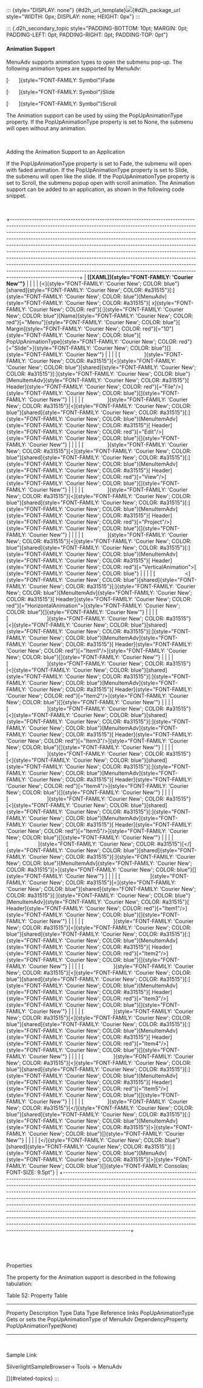 ::: {style="DISPLAY: none"}
[](ms-xhelp:///?Id=d2h_url_template){#d2h_url_template}![](!package_url!){#d2h_package_url style="WIDTH: 0px; DISPLAY: none; HEIGHT: 0px"}
:::

::: {.d2h_secondary_topic style="PADDING-BOTTOM: 10pt; MARGIN: 0pt; PADDING-LEFT: 0pt; PADDING-RIGHT: 0pt; PADDING-TOP: 0pt"}
#### Animation Support

MenuAdv supports animation types to open the submenu pop-up. The following animation types are supported by MenuAdv:

[·      ]{style="FONT-FAMILY: Symbol"}Fade

[·      ]{style="FONT-FAMILY: Symbol"}Slide

[·      ]{style="FONT-FAMILY: Symbol"}Scroll

The Animation support can be used by using the PopUpAnimationType property. If the PopUpAnimationType property is set to None, the submenu will open without any animation.

 

Adding the Animation Support to an Application

If the PopUpAnimationType property is set to Fade, the submenu will open with faded animation. If the PopUpAnimationType property is set to Slide, the submenu will open like the slide. If the PopUpAnimationType property is set to Scroll, the submenu popup open with scroll animation. The Animation support can be added to an application, as shown in the following code snippet.

 

+----------------------------------------------------------------------------------------------------------------------------------------------------------------------------------------------------------------------------------------------------------------------------------------------------------------------------------------------------------------------------------------------------------------------------------------------------------------------------------------------------------------------------------------------------------------------------------------------------------------------------------------------------------------------------------------------------------------------------------------------------------+
| **[\[XAML\]]{style="FONT-FAMILY: 'Courier New'"}**                                                                                                                                                                                                                                                                                                                                                                                                                                                                                                                                                                                                                                                                                                       |
|                                                                                                                                                                                                                                                                                                                                                                                                                                                                                                                                                                                                                                                                                                                                                          |
| [\<]{style="FONT-FAMILY: 'Courier New'; COLOR: blue"}[shared]{style="FONT-FAMILY: 'Courier New'; COLOR: #a31515"}[:]{style="FONT-FAMILY: 'Courier New'; COLOR: blue"}[MenuAdv]{style="FONT-FAMILY: 'Courier New'; COLOR: #a31515"}[ x]{style="FONT-FAMILY: 'Courier New'; COLOR: red"}[:]{style="FONT-FAMILY: 'Courier New'; COLOR: blue"}[Name]{style="FONT-FAMILY: 'Courier New'; COLOR: red"}[=\"Menu\"]{style="FONT-FAMILY: 'Courier New'; COLOR: blue"}[ Margin]{style="FONT-FAMILY: 'Courier New'; COLOR: red"}[=\"10\"]{style="FONT-FAMILY: 'Courier New'; COLOR: blue"}[ PopUpAnimationType]{style="FONT-FAMILY: 'Courier New'; COLOR: red"}[=\"Slide"\>]{style="FONT-FAMILY: 'Courier New'; COLOR: blue"}[]{style="FONT-FAMILY: 'Courier New'"} |
|                                                                                                                                                                                                                                                                                                                                                                                                                                                                                                                                                                                                                                                                                                                                                          |
| [                ]{style="FONT-FAMILY: 'Courier New'; COLOR: #a31515"}[\<]{style="FONT-FAMILY: 'Courier New'; COLOR: blue"}[shared]{style="FONT-FAMILY: 'Courier New'; COLOR: #a31515"}[:]{style="FONT-FAMILY: 'Courier New'; COLOR: blue"}[MenuItemAdv]{style="FONT-FAMILY: 'Courier New'; COLOR: #a31515"}[ Header]{style="FONT-FAMILY: 'Courier New'; COLOR: red"}[=\"File\"/\>]{style="FONT-FAMILY: 'Courier New'; COLOR: blue"}[]{style="FONT-FAMILY: 'Courier New'"}                                                                                                                                                                                                                                                                               |
|                                                                                                                                                                                                                                                                                                                                                                                                                                                                                                                                                                                                                                                                                                                                                          |
| [                ]{style="FONT-FAMILY: 'Courier New'; COLOR: #a31515"}[\<]{style="FONT-FAMILY: 'Courier New'; COLOR: blue"}[shared]{style="FONT-FAMILY: 'Courier New'; COLOR: #a31515"}[:]{style="FONT-FAMILY: 'Courier New'; COLOR: blue"}[MenuItemAdv]{style="FONT-FAMILY: 'Courier New'; COLOR: #a31515"}[ Header]{style="FONT-FAMILY: 'Courier New'; COLOR: red"}[=\"Edit\"/\>]{style="FONT-FAMILY: 'Courier New'; COLOR: blue"}[]{style="FONT-FAMILY: 'Courier New'"}                                                                                                                                                                                                                                                                               |
|                                                                                                                                                                                                                                                                                                                                                                                                                                                                                                                                                                                                                                                                                                                                                          |
| [                ]{style="FONT-FAMILY: 'Courier New'; COLOR: #a31515"}[\<]{style="FONT-FAMILY: 'Courier New'; COLOR: blue"}[shared]{style="FONT-FAMILY: 'Courier New'; COLOR: #a31515"}[:]{style="FONT-FAMILY: 'Courier New'; COLOR: blue"}[MenuItemAdv]{style="FONT-FAMILY: 'Courier New'; COLOR: #a31515"}[ Header]{style="FONT-FAMILY: 'Courier New'; COLOR: red"}[=\"View\"/\>]{style="FONT-FAMILY: 'Courier New'; COLOR: blue"}[]{style="FONT-FAMILY: 'Courier New'"}                                                                                                                                                                                                                                                                               |
|                                                                                                                                                                                                                                                                                                                                                                                                                                                                                                                                                                                                                                                                                                                                                          |
| [                ]{style="FONT-FAMILY: 'Courier New'; COLOR: #a31515"}[\<]{style="FONT-FAMILY: 'Courier New'; COLOR: blue"}[shared]{style="FONT-FAMILY: 'Courier New'; COLOR: #a31515"}[:]{style="FONT-FAMILY: 'Courier New'; COLOR: blue"}[MenuItemAdv]{style="FONT-FAMILY: 'Courier New'; COLOR: #a31515"}[ Header]{style="FONT-FAMILY: 'Courier New'; COLOR: red"}[=\"Project\"/\>]{style="FONT-FAMILY: 'Courier New'; COLOR: blue"}[]{style="FONT-FAMILY: 'Courier New'"}                                                                                                                                                                                                                                                                            |
|                                                                                                                                                                                                                                                                                                                                                                                                                                                                                                                                                                                                                                                                                                                                                          |
| [                ]{style="FONT-FAMILY: 'Courier New'; COLOR: #a31515"}[\<]{style="FONT-FAMILY: 'Courier New'; COLOR: blue"}[shared]{style="FONT-FAMILY: 'Courier New'; COLOR: #a31515"}[:]{style="FONT-FAMILY: 'Courier New'; COLOR: blue"}[MenuItemAdv]{style="FONT-FAMILY: 'Courier New'; COLOR: #a31515"}[ Header]{style="FONT-FAMILY: 'Courier New'; COLOR: red"}[=\"VerticalAnimation\"\>]{style="FONT-FAMILY: 'Courier New'; COLOR: blue"}                                                                                                                                                                                                                                                                                                         |
|                                                                                                                                                                                                                                                                                                                                                                                                                                                                                                                                                                                                                                                                                                                                                          |
| [                    \<]{style="FONT-FAMILY: 'Courier New'; COLOR: blue"}[shared]{style="FONT-FAMILY: 'Courier New'; COLOR: #a31515"}[:]{style="FONT-FAMILY: 'Courier New'; COLOR: blue"}[MenuItemAdv]{style="FONT-FAMILY: 'Courier New'; COLOR: #a31515"}[ Header]{style="FONT-FAMILY: 'Courier New'; COLOR: red"}[=\"HorizontalAnimation\"\>]{style="FONT-FAMILY: 'Courier New'; COLOR: blue"}[]{style="FONT-FAMILY: 'Courier New'"}                                                                                                                                                                                                                                                                                                                   |
|                                                                                                                                                                                                                                                                                                                                                                                                                                                                                                                                                                                                                                                                                                                                                          |
| [                          ]{style="FONT-FAMILY: 'Courier New'; COLOR: #a31515"}[\<]{style="FONT-FAMILY: 'Courier New'; COLOR: blue"}[shared]{style="FONT-FAMILY: 'Courier New'; COLOR: #a31515"}[:]{style="FONT-FAMILY: 'Courier New'; COLOR: blue"}[MenuItemAdv]{style="FONT-FAMILY: 'Courier New'; COLOR: #a31515"}[ Header]{style="FONT-FAMILY: 'Courier New'; COLOR: red"}[=\"Item1\"/\>]{style="FONT-FAMILY: 'Courier New'; COLOR: blue"}[]{style="FONT-FAMILY: 'Courier New'"}                                                                                                                                                                                                                                                                    |
|                                                                                                                                                                                                                                                                                                                                                                                                                                                                                                                                                                                                                                                                                                                                                          |
| [                          ]{style="FONT-FAMILY: 'Courier New'; COLOR: #a31515"}[\<]{style="FONT-FAMILY: 'Courier New'; COLOR: blue"}[shared]{style="FONT-FAMILY: 'Courier New'; COLOR: #a31515"}[:]{style="FONT-FAMILY: 'Courier New'; COLOR: blue"}[MenuItemAdv]{style="FONT-FAMILY: 'Courier New'; COLOR: #a31515"}[ Header]{style="FONT-FAMILY: 'Courier New'; COLOR: red"}[=\"Item2\"/\>]{style="FONT-FAMILY: 'Courier New'; COLOR: blue"}[]{style="FONT-FAMILY: 'Courier New'"}                                                                                                                                                                                                                                                                    |
|                                                                                                                                                                                                                                                                                                                                                                                                                                                                                                                                                                                                                                                                                                                                                          |
| [                          ]{style="FONT-FAMILY: 'Courier New'; COLOR: #a31515"}[\<]{style="FONT-FAMILY: 'Courier New'; COLOR: blue"}[shared]{style="FONT-FAMILY: 'Courier New'; COLOR: #a31515"}[:]{style="FONT-FAMILY: 'Courier New'; COLOR: blue"}[MenuItemAdv]{style="FONT-FAMILY: 'Courier New'; COLOR: #a31515"}[ Header]{style="FONT-FAMILY: 'Courier New'; COLOR: red"}[=\"Item3\"/\>]{style="FONT-FAMILY: 'Courier New'; COLOR: blue"}[]{style="FONT-FAMILY: 'Courier New'"}                                                                                                                                                                                                                                                                    |
|                                                                                                                                                                                                                                                                                                                                                                                                                                                                                                                                                                                                                                                                                                                                                          |
| [                          ]{style="FONT-FAMILY: 'Courier New'; COLOR: #a31515"}[\<]{style="FONT-FAMILY: 'Courier New'; COLOR: blue"}[shared]{style="FONT-FAMILY: 'Courier New'; COLOR: #a31515"}[:]{style="FONT-FAMILY: 'Courier New'; COLOR: blue"}[MenuItemAdv]{style="FONT-FAMILY: 'Courier New'; COLOR: #a31515"}[ Header]{style="FONT-FAMILY: 'Courier New'; COLOR: red"}[=\"Item4\"/\>]{style="FONT-FAMILY: 'Courier New'; COLOR: blue"}[]{style="FONT-FAMILY: 'Courier New'"}                                                                                                                                                                                                                                                                    |
|                                                                                                                                                                                                                                                                                                                                                                                                                                                                                                                                                                                                                                                                                                                                                          |
| [                          ]{style="FONT-FAMILY: 'Courier New'; COLOR: #a31515"}[\<]{style="FONT-FAMILY: 'Courier New'; COLOR: blue"}[shared]{style="FONT-FAMILY: 'Courier New'; COLOR: #a31515"}[:]{style="FONT-FAMILY: 'Courier New'; COLOR: blue"}[MenuItemAdv]{style="FONT-FAMILY: 'Courier New'; COLOR: #a31515"}[ Header]{style="FONT-FAMILY: 'Courier New'; COLOR: red"}[=\"Item5\"/\>]{style="FONT-FAMILY: 'Courier New'; COLOR: blue"}[]{style="FONT-FAMILY: 'Courier New'"}                                                                                                                                                                                                                                                                    |
|                                                                                                                                                                                                                                                                                                                                                                                                                                                                                                                                                                                                                                                                                                                                                          |
| [                    ]{style="FONT-FAMILY: 'Courier New'; COLOR: #a31515"}[\</]{style="FONT-FAMILY: 'Courier New'; COLOR: blue"}[shared]{style="FONT-FAMILY: 'Courier New'; COLOR: #a31515"}[:]{style="FONT-FAMILY: 'Courier New'; COLOR: blue"}[MenuItemAdv]{style="FONT-FAMILY: 'Courier New'; COLOR: #a31515"}[\>]{style="FONT-FAMILY: 'Courier New'; COLOR: blue"}[]{style="FONT-FAMILY: 'Courier New'"}                                                                                                                                                                                                                                                                                                                                             |
|                                                                                                                                                                                                                                                                                                                                                                                                                                                                                                                                                                                                                                                                                                                                                          |
| [                    ]{style="FONT-FAMILY: 'Courier New'; COLOR: #a31515"}[\<]{style="FONT-FAMILY: 'Courier New'; COLOR: blue"}[shared]{style="FONT-FAMILY: 'Courier New'; COLOR: #a31515"}[:]{style="FONT-FAMILY: 'Courier New'; COLOR: blue"}[MenuItemAdv]{style="FONT-FAMILY: 'Courier New'; COLOR: #a31515"}[ Header]{style="FONT-FAMILY: 'Courier New'; COLOR: red"}[=\"Item1\"/\>]{style="FONT-FAMILY: 'Courier New'; COLOR: blue"}[]{style="FONT-FAMILY: 'Courier New'"}                                                                                                                                                                                                                                                                          |
|                                                                                                                                                                                                                                                                                                                                                                                                                                                                                                                                                                                                                                                                                                                                                          |
| [                    ]{style="FONT-FAMILY: 'Courier New'; COLOR: #a31515"}[\<]{style="FONT-FAMILY: 'Courier New'; COLOR: blue"}[shared]{style="FONT-FAMILY: 'Courier New'; COLOR: #a31515"}[:]{style="FONT-FAMILY: 'Courier New'; COLOR: blue"}[MenuItemAdv]{style="FONT-FAMILY: 'Courier New'; COLOR: #a31515"}[ Header]{style="FONT-FAMILY: 'Courier New'; COLOR: red"}[=\"Item2\"/\>]{style="FONT-FAMILY: 'Courier New'; COLOR: blue"}[]{style="FONT-FAMILY: 'Courier New'"}                                                                                                                                                                                                                                                                          |
|                                                                                                                                                                                                                                                                                                                                                                                                                                                                                                                                                                                                                                                                                                                                                          |
| [                    ]{style="FONT-FAMILY: 'Courier New'; COLOR: #a31515"}[\<]{style="FONT-FAMILY: 'Courier New'; COLOR: blue"}[shared]{style="FONT-FAMILY: 'Courier New'; COLOR: #a31515"}[:]{style="FONT-FAMILY: 'Courier New'; COLOR: blue"}[MenuItemAdv]{style="FONT-FAMILY: 'Courier New'; COLOR: #a31515"}[ Header]{style="FONT-FAMILY: 'Courier New'; COLOR: red"}[=\"Item3\"/\>]{style="FONT-FAMILY: 'Courier New'; COLOR: blue"}[]{style="FONT-FAMILY: 'Courier New'"}                                                                                                                                                                                                                                                                          |
|                                                                                                                                                                                                                                                                                                                                                                                                                                                                                                                                                                                                                                                                                                                                                          |
| [                    ]{style="FONT-FAMILY: 'Courier New'; COLOR: #a31515"}[\<]{style="FONT-FAMILY: 'Courier New'; COLOR: blue"}[shared]{style="FONT-FAMILY: 'Courier New'; COLOR: #a31515"}[:]{style="FONT-FAMILY: 'Courier New'; COLOR: blue"}[MenuItemAdv]{style="FONT-FAMILY: 'Courier New'; COLOR: #a31515"}[ Header]{style="FONT-FAMILY: 'Courier New'; COLOR: red"}[=\"Item4\"/\>]{style="FONT-FAMILY: 'Courier New'; COLOR: blue"}[]{style="FONT-FAMILY: 'Courier New'"}                                                                                                                                                                                                                                                                          |
|                                                                                                                                                                                                                                                                                                                                                                                                                                                                                                                                                                                                                                                                                                                                                          |
| [                    ]{style="FONT-FAMILY: 'Courier New'; COLOR: #a31515"}[\<]{style="FONT-FAMILY: 'Courier New'; COLOR: blue"}[shared]{style="FONT-FAMILY: 'Courier New'; COLOR: #a31515"}[:]{style="FONT-FAMILY: 'Courier New'; COLOR: blue"}[MenuItemAdv]{style="FONT-FAMILY: 'Courier New'; COLOR: #a31515"}[ Header]{style="FONT-FAMILY: 'Courier New'; COLOR: red"}[=\"Item5\"/\>]{style="FONT-FAMILY: 'Courier New'; COLOR: blue"}[]{style="FONT-FAMILY: 'Courier New'"}                                                                                                                                                                                                                                                                          |
|                                                                                                                                                                                                                                                                                                                                                                                                                                                                                                                                                                                                                                                                                                                                                          |
| [                ]{style="FONT-FAMILY: 'Courier New'; COLOR: #a31515"}[\</]{style="FONT-FAMILY: 'Courier New'; COLOR: blue"}[shared]{style="FONT-FAMILY: 'Courier New'; COLOR: #a31515"}[:]{style="FONT-FAMILY: 'Courier New'; COLOR: blue"}[MenuItemAdv]{style="FONT-FAMILY: 'Courier New'; COLOR: #a31515"}[\>]{style="FONT-FAMILY: 'Courier New'; COLOR: blue"}[]{style="FONT-FAMILY: 'Courier New'"}                                                                                                                                                                                                                                                                                                                                                 |
|                                                                                                                                                                                                                                                                                                                                                                                                                                                                                                                                                                                                                                                                                                                                                          |
| [\</]{style="FONT-FAMILY: 'Courier New'; COLOR: blue"}[shared]{style="FONT-FAMILY: 'Courier New'; COLOR: #a31515"}[:]{style="FONT-FAMILY: 'Courier New'; COLOR: blue"}[MenuAdv]{style="FONT-FAMILY: 'Courier New'; COLOR: #a31515"}[\>]{style="FONT-FAMILY: 'Courier New'; COLOR: blue"}[]{style="FONT-FAMILY: Consolas; FONT-SIZE: 9.5pt"}                                                                                                                                                                                                                                                                                                                                                                                                              |
+----------------------------------------------------------------------------------------------------------------------------------------------------------------------------------------------------------------------------------------------------------------------------------------------------------------------------------------------------------------------------------------------------------------------------------------------------------------------------------------------------------------------------------------------------------------------------------------------------------------------------------------------------------------------------------------------------------------------------------------------------------+

 

 

Properties

The property for the Animation support is described in the following tabulation:  

Table 52: Property Table

  -------------------- ------------------------------------------------ -------------------- -------------------------- -----------------
  Property             Description                                      Type                 Data Type                  Reference links
  PopUpAnimationType   Gets or sets the PopUpAnimationType of MenuAdv   DependencyProperty   PopUpAnimationType(None)   
  -------------------- ------------------------------------------------ -------------------- -------------------------- -----------------

 

Sample Link

SilverlightSampleBrowser-\> Tools -\> MenuAdv

[]{#related-topics}
:::
